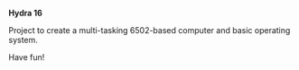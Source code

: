 **Hydra 16**

Project to create a multi-tasking 6502-based computer and basic operating system.

Have fun!

